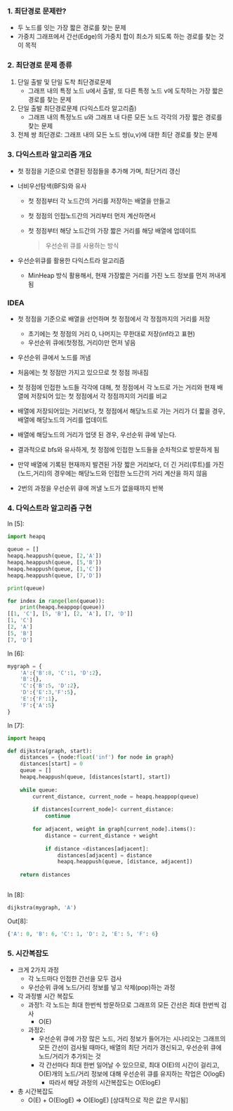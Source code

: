 ### 1. 최단경로 문제란?

- 두 노드를 잇는 가장 짧은 경로를 찾는 문제
- 가중치 그래프에서 간선(Edge)의 가중치 합이 최소가 되도록 하는 경로를 찾는 것이 목적

### 2. 최단경로 문제 종류

1. 단일 출발 및 단일 도착 최단경로문제
   - 그래프 내의 특정 노드 u에서 출발, 또 다른 특정 노드 v에 도착하는 가장 짧은 경로를 찾는 문제
2. 단일 출발 최단경로문제 (다익스트라 알고리즘)
   - 그래프 내의 특정노드 u와 그래프 내 다른 모든 노드 각각의 가장 짧은 경로를 찾는 문제
3. 전체 쌍 최단경로: 그래프 내의 모든 노드 쌍(u,v)에 대한 최단 경로를 찾는 문제

### 3. 다익스트라 알고리즘 개요

- 첫 정점을 기준으로 연결된 정점들을 추가해 가며, 최단거리 갱신

- 너비우선탐색(BFS)와 유사

  - 첫 정점부터 각 노드간의 거리를 저장하는 배열을 만들고

  - 첫 정점의 인접노드간의 거리부터 먼저 계산하면서

  - 첫 정점부터 해당 노드간의 가장 짧은 거리를 해당 배열에 업데이트

    > 우선순위 큐를 사용하는 방식

- 우선순위큐를 활용한 다익스트라 알고리즘

  - MinHeap 방식 활용해서, 현재 가장짧은 거리를 가진 노드 정보를 먼저 꺼내게 됨

### IDEA

* 첫 정점을 기준으로 배열을 선언하며 첫 정점에서 각 정점까지의 거리를 저장 
  * 초기에는 첫 정점의 거리 0, 나머지는 무한대로 저장(inf라고 표현)
  * 우선순위 큐에(첫정점, 거리0)만 먼저 넣음 

*  우선순위 큐에서 노드를 꺼냄 
  * 처음에는 첫 정점만 가지고 있으므로 첫 정점 꺼내짐
  * 첫 정점에 인접한 노드들 각각에 대해, 첫 정점에서 각 노드로 가는 거리와 현재 배열에 저장되어 있는 첫 정점에서 각 정점까지의 거리를 비교
  * 배열에 저장되어있는 거리보다, 첫 정점에서 해당노드로 가는 거리가 더 짧을 경우, 배열에 해당노드의 거리를 업데이트 
  * 배열에 해당노드의 거리가 업뎃 된 경우, 우선순위 큐에 넣는다. 
  * 결과적으로 bfs와 유사하게, 첫 정점에 인접한 노드들을 순차적으로 방문하게 됨 
  * 만약 배열에 기록된 현재까지 발견된 가장 짧은 거리보다, 더 긴 거리(루트)를 가진 (노드,거리)의 경우에는 해당노드와 인접한 노드간의 거리 계산을 하지 않음
* 2번의 과정을 우선순위 큐에 꺼낼 노드가 없을때까지 반복



### 4. 다익스트라 알고리즘 구현

In [5]:

```python
import heapq

queue = []
heapq.heappush(queue, [2,'A'])
heapq.heappush(queue, [5,'B'])
heapq.heappush(queue, [1,'C'])
heapq.heappush(queue, [7,'D'])

print(queue)

for index in range(len(queue)):
    print(heapq.heappop(queue))
[[1, 'C'], [5, 'B'], [2, 'A'], [7, 'D']]
[1, 'C']
[2, 'A']
[5, 'B']
[7, 'D']
```

In [6]:

```python
mygraph = {
    'A':{'B':8, 'C':1, 'D':2},
    'B':{},
    'C':{'B':5, 'D':2},
    'D':{'E':3,'F':5},
    'E':{'F':1},
    'F':{'A':5}
}
```

In [7]:

```python
import heapq

def dijkstra(graph, start):
    distances = {node:float('inf') for node in graph}
    distances[start] = 0
    queue = []
    heapq.heappush(queue, [distances[start], start])
    
    while queue:
        current_distance, current_node = heapq.heappop(queue)
        
        if distances[current_node]< current_distance:
            continue
        
        for adjacent, weight in graph[current_node].items():
            distance = current_distance + weight
            
            if distance <distances[adjacent]:
                distances[adjacent] = distance
                heapq.heappush(queue, [distance, adjacent])
                
    return distances
    
```

In [8]:

```python
dijkstra(mygraph, 'A')
```

Out[8]:

```python
{'A': 0, 'B': 6, 'C': 1, 'D': 2, 'E': 5, 'F': 6}
```

### 5. 시간복잡도

- 크게 2가지 과정
  - 각 노드마다 인접한 간선을 모두 검사
  - 우선순위 큐에 노드/거리 정보를 넣고 삭제(pop)하는 과정
- 각 과정별 시간 복잡도
  - 과정1: 각 노드는 최대 한번씩 방문하므로 그래프의 모든 간선은 최대 한번씩 검사
    - O(E)
  - 과정2:
    - 우선순위 큐에 가장 많은 노드, 거리 정보가 들어가는 시나리오는 그래프의 모든 간선이 검사될 때마다,
      배열의 최단 거리가 갱신되고, 우선순위 큐에 노드/거리가 추가되는 것
    - 각 간선마다 최대 한번 일어날 수 있으므로, 최대 O(E)의 시간이 걸리고, O(E)개의 노드/거리 정보에 대해 우선순위 큐를 유지하는 작업은 O(logE)
      - 따라서 해당 과정의 시간복잡도는 O(ElogE)
- 총 시간복잡도
  - O(E) + O(ElogE) => O(ElogE) [상대적으로 작은 값은 무시됨]

